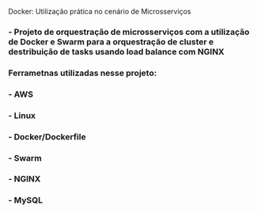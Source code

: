 Docker: Utilização prática no cenário de Microsserviços

### - Projeto de orquestração de microsserviços com a utilização de Docker e Swarm para a orquestração de cluster e destribuição de tasks usando load balance com NGINX
### Ferrametnas utilizadas nesse projeto:
### - AWS
### - Linux
### - Docker/Dockerfile
### - Swarm
### - NGINX
### - MySQL
